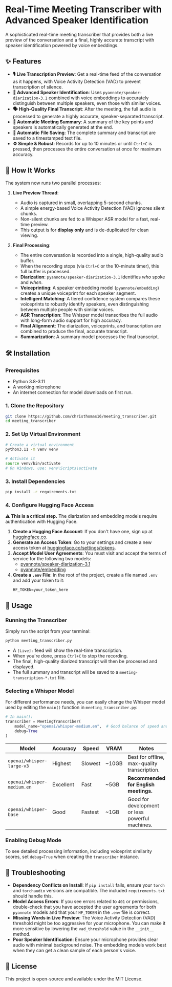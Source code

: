 # Real-Time Meeting Transcriber with Advanced Speaker Identification

A sophisticated real-time meeting transcriber that provides both a live preview of the conversation and a final, highly accurate transcript with speaker identification powered by voice embeddings.

## ✨ Features

- **🎙️ Live Transcription Preview**: Get a real-time feed of the conversation as it happens, with Voice Activity Detection (VAD) to prevent transcription of silence.
- **🎯 Advanced Speaker Identification**: Uses `pyannote/speaker-diarization-3.1` combined with voice embeddings to accurately distinguish between multiple speakers, even those with similar voices.
- **🗣️ High-Quality Final Transcript**: After the meeting, the full audio is processed to generate a highly accurate, speaker-separated transcript.
- **📝 Automatic Meeting Summary**: A summary of the key points and speakers is automatically generated at the end.
- **💾 Automatic File Saving**: The complete summary and transcript are saved to a timestamped text file.
- **⚙️ Simple & Robust**: Records for up to 10 minutes or until `Ctrl+C` is pressed, then processes the entire conversation at once for maximum accuracy.

## 🚀 How It Works

The system now runs two parallel processes:

1.  **Live Preview Thread**:
    *   Audio is captured in small, overlapping 5-second chunks.
    *   A simple energy-based Voice Activity Detection (VAD) ignores silent chunks.
    *   Non-silent chunks are fed to a Whisper ASR model for a fast, real-time preview.
    *   This output is for **display only** and is de-duplicated for clean viewing.

2.  **Final Processing**:
    *   The entire conversation is recorded into a single, high-quality audio buffer.
    *   When the recording stops (via `Ctrl+C` or the 10-minute timer), this full buffer is processed.
    *   **Diarization**: `pyannote/speaker-diarization-3.1` identifies *who* spoke and *when*.
    *   **Voiceprinting**: A speaker embedding model (`pyannote/embedding`) creates a unique voiceprint for each speaker segment.
    *   **Intelligent Matching**: A tiered confidence system compares these voiceprints to robustly identify speakers, even distinguishing between multiple people with similar voices.
    *   **ASR Transcription**: The Whisper model transcribes the full audio with long-form audio support for high accuracy.
    *   **Final Alignment**: The diarization, voiceprints, and transcription are combined to produce the final, accurate transcript.
    *   **Summarization**: A summary model processes the final transcript.

## 🛠️ Installation

### Prerequisites
- Python 3.8-3.11
- A working microphone
- An internet connection for model downloads on first run.

### 1. Clone the Repository
```bash
git clone https://github.com/christhomas16/meeting_transcriber.git
cd meeting_transcriber
```

### 2. Set Up Virtual Environment
```bash
# Create a virtual environment
python3.11 -m venv venv

# Activate it
source venv/bin/activate
# On Windows, use: venv\Scripts\activate
```

### 3. Install Dependencies
```bash
pip install -r requirements.txt
```

### 4. Configure Hugging Face Access
**⚠️ This is a critical step.** The diarization and embedding models require authentication with Hugging Face.

1.  **Create a Hugging Face Account**: If you don't have one, sign up at [huggingface.co](https://huggingface.co).
2.  **Generate an Access Token**: Go to your settings and create a new access token at [huggingface.co/settings/tokens](https://huggingface.co/settings/tokens).
3.  **Accept Model User Agreements**: You must visit and accept the terms of service for the following two models:
    *   [pyannote/speaker-diarization-3.1](https://huggingface.co/pyannote/speaker-diarization-3.1)
    *   [pyannote/embedding](https://huggingface.co/pyannote/embedding)
4.  **Create a `.env` File**: In the root of the project, create a file named `.env` and add your token to it:
    ```
    HF_TOKEN=your_token_here
    ```

## 🎯 Usage

### Running the Transcriber
Simply run the script from your terminal:
```bash
python meeting_transcriber.py
```
- A `[Live]:` feed will show the real-time transcription.
- When you're done, press `Ctrl+C` to stop the recording.
- The final, high-quality diarized transcript will then be processed and displayed.
- The full summary and transcript will be saved to a `meeting-transcription-*.txt` file.

### Selecting a Whisper Model
For different performance needs, you can easily change the Whisper model used by editing the `main()` function in `meeting_transcriber.py`:

```python
# In main():
transcriber = MeetingTranscriber(
    model_name="openai/whisper-medium.en",  # Good balance of speed and accuracy
    debug=True
)
```

| Model | Accuracy | Speed | VRAM | Notes |
|---|---|---|---|---|
| `openai/whisper-large-v3` | Highest | Slowest | ~10GB | Best for offline, max-quality transcription. |
| `openai/whisper-medium.en`| Excellent| Fast | ~5GB | **Recommended for English meetings.** |
| `openai/whisper-base` | Good | Fastest | ~1GB | Good for development or less powerful machines. |

### Enabling Debug Mode
To see detailed processing information, including voiceprint similarity scores, set `debug=True` when creating the `transcriber` instance.

## 🔧 Troubleshooting

- **Dependency Conflicts on Install**: If `pip install` fails, ensure your `torch` and `torchaudio` versions are compatible. The included `requirements.txt` should handle this.
- **Model Access Errors**: If you see errors related to `401` or permissions, double-check that you have accepted the user agreements for both `pyannote` models and that your `HF_TOKEN` in the `.env` file is correct.
- **Missing Words in Live Preview**: The Voice Activity Detection (VAD) threshold might be too aggressive for your microphone. You can make it more sensitive by lowering the `vad_threshold` value in the `__init__` method.
- **Poor Speaker Identification**: Ensure your microphone provides clear audio with minimal background noise. The embedding models work best when they can get a clean sample of each person's voice.

## 📝 License

This project is open-source and available under the MIT License.
